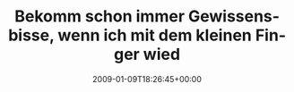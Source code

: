 ---
retweeted: false
source: <a href="http://twitter.com" rel="nofollow">Twitter Web Client</a>
entities:
  hashtags:
  - text: vim
    indices:
    - '114'
    - '118'
  - text: evil
    indices:
    - '119'
    - '124'
  symbols: []
  user_mentions: []
  urls: []
display_text_range:
- '0'
- '124'
favorite_count: '0'
id_str: '1107322266'
truncated: false
retweet_count: '0'
id: '1107322266'
created_at: Fri Jan 09 18:26:45 +0000 2009
favorited: false
full_text: 'Bekomm schon immer Gewissensbisse, wenn ich mit dem kleinen Finger wieder
  mal auf die Cursortasten gerutscht bin. #vim #evil'
lang: de
tags:
- vim
- evil
- pesos/twitter
date: '2009-01-09T18:26:45+00:00'
src: https://twitter.com/bascht/status/1107322266
original_url: https://twitter.com/bascht/status/1107322266
type: twitter_tweet
text: 'Bekomm schon immer Gewissensbisse, wenn ich mit dem kleinen Finger wieder mal
  auf die Cursortasten gerutscht bin. #vim #evil'
title: Bekomm schon immer Gewissensbisse, wenn ich mit dem kleinen Finger wied

---